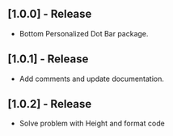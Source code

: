 ## [1.0.0] - Release

* Bottom Personalized Dot Bar package.

## [1.0.1] - Release

* Add comments and update documentation.

## [1.0.2] - Release

* Solve problem with Height and format code